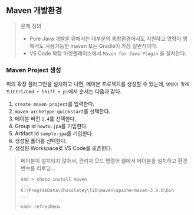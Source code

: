 ## Maven 개발환경

> 문제 정의
>
> - Pure Java 개발을 위해서는 대부분의 통합환경에서도 지원하고 명령어 행에서도 사용가능한 maven 또는 Gradle이 가장 일반적이다.
> - VS Code 확장  마켓플레이스에서 `Maven for Java Plugin` 을 설치한다.



### Maven Project 생성

위의 확장 플러그인을 설치하고 나면, 메이븐 프로젝트를 생성할 수 있는데, `명령어 팔레트(Ctrl/Cmd + Shift + p)`에서 순서는 다음과 같다.

1. `create maven project`를 입력한다.
2. `maven-archetype-quickstart`를 선택한다.
3. 메이븐 버전 `1.4`를 선택한다.
4. Group id `howto.jpa`를 기입한다.
5. Artifact Id `sample-jpa`를 기입한다.
6. 생성될 폴더를 선택한다.
7. 생성된 Workspace로 VS Code를 오픈한다.



> 메이븐이 설치되지 않아서, 관리자 모드 명령어 쉘에서 메이븐을 설치하고 환경변수를 리로딩...
>
> ```powershell
> cmd > choco install maven
> ...
> C:\ProgramData\chocolatey\lib\maven\apache-maven-3.8.6\bin
> ...
> 
> cmd> refreshenv
> ```
>
> 
